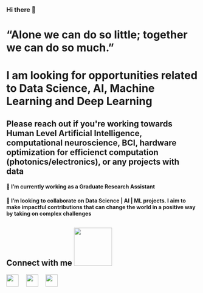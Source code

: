 <h3> Hi there 👋 </h3>

# “Alone we can do so little; together we can do so much.”

<h1> I am looking for opportunities related to Data Science, AI, Machine Learning and Deep Learning </h1>

<h2> Please reach out if you're working towards Human Level Artificial Intelligence, computational neuroscience, BCI, hardware optimization for efficienct computation (photonics/electronics), or any projects with data </h2>
 
#### 🔭 I’m currently working as a Graduate Research Assistant 
     
#### 👯 I’m looking to collaborate on Data Science | AI | ML projects. I aim to make impactful contributions that can change the world in a positive way by taking on complex challenges
                    
<h2> Connect with me <img src='https://raw.githubusercontent.com/ShahriarShafin/ShahriarShafin/main/Assets/handshake.gif' width="100px"> </h2>
<a href = 'https://www.linkedin.com/in/ritesh-980'> <img width = '32px' align= 'center' src="https://raw.githubusercontent.com/rahulbanerjee26/githubAboutMeGenerator/main/icons/linked-in-alt.svg"/></a> &nbsp &nbsp 
<a href = 'https://www.twitter.com/AmalgamOfChaos'> <img width = '32px' align= 'center' src="https://raw.githubusercontent.com/rahulbanerjee26/githubAboutMeGenerator/main/icons/twitter.svg"/></a> &nbsp &nbsp 
<a href = 'https://medium.com/@ritesh.panditi98'> <img width = '32px' align= 'center' src="https://raw.githubusercontent.com/rahulbanerjee26/githubAboutMeGenerator/main/icons/medium.svg"/></a> &nbsp &nbsp 

                 
